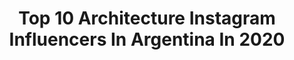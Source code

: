 ---
title: Top 10 Architecture Instagram Influencers In Argentina In 2020
description: Identify the most popular Instagram accounts on inBeat.
platform: Instagram
profiles:
  - username: "manhund"
    fullname: "Manuel Gil | Valencia"
    location: "Argentina"
    followers: 3573
    engagement: 1962
    commentsToLikes: 0.082941
    avatar: "https://scontent-ams4-1.cdninstagram.com/v/t51.2885-19/s320x320/57009246_601880863650874_4372393229790740480_n.jpg?_nc_ht=scontent-ams4-1.cdninstagram.com&_nc_ohc=_cZfN9ZDSp8AX_jo4M1&oh=7e696299d3b563c95562fbe55ebef4db&oe=5EB8BFF2"
    verified: false
    hashtags: ""
  - username: "mikael_azvdo"
    fullname: "Mikael Azevedo"
    location: "Argentina"
    followers: 120763
    engagement: 124
    commentsToLikes: 0.064702
    avatar: "https://scontent-lhr8-1.cdninstagram.com/v/t51.2885-19/s320x320/25005750_141779026605477_5747415353063899136_n.jpg?_nc_ht=scontent-lhr8-1.cdninstagram.com&_nc_ohc=Ubwoj6DP6iUAX8Zlbuq&oh=c33f0b87f403ca85a39d198889e5561f&oe=5EB93E09"
    verified: false
    hashtags: "#photooftheday, #turistando, #turistasbrasileiros, #veraovaipraonde"
  - username: "andregrevex"
    fullname: "A N D R E A"
    location: "Argentina"
    followers: 23934
    engagement: 452
    commentsToLikes: 0.026108
    avatar: "https://scontent-lhr8-1.cdninstagram.com/v/t51.2885-19/s320x320/90668254_518483979032625_4537056980224704512_n.jpg?_nc_ht=scontent-lhr8-1.cdninstagram.com&_nc_ohc=EWTrATztFrAAX8DGroG&oh=f0fc5460bd4ee1ff74dd80a96939131d&oe=5EBC713E"
    verified: false
    hashtags: "#buenosaires, #argentina, #superluna"
  - username: "maxibuono"
    fullname: "Maxi Buono"
    location: "Argentina"
    followers: 10133
    engagement: 1109
    commentsToLikes: 0.080921
    avatar: "https://scontent-amt2-1.cdninstagram.com/v/t51.2885-19/s320x320/32640810_624201544640179_6667550330307215360_n.jpg?_nc_ht=scontent-amt2-1.cdninstagram.com&_nc_ohc=Ok78JAwxPwcAX8Ewxo_&oh=b3f6d963f5fc898ab826dec9fb78cdf5&oe=5EB98E36"
    verified: false
    hashtags: "#palaciosalvo, #centrocultural, #palanti, #cordobeses"
  - username: "philmusical"
    fullname: "òscar dalmau"
    location: "Argentina"
    followers: 66128
    engagement: 267
    commentsToLikes: 0.011455
    avatar: "https://scontent-ams4-1.cdninstagram.com/v/t51.2885-19/11326267_1622048138079687_1763888429_a.jpg?_nc_ht=scontent-ams4-1.cdninstagram.com&_nc_ohc=J58XInJiH1kAX-ClA4A&oh=d90c12a40a789bb36cd239c2149fb35d&oe=5E84B0F1"
    verified: false
    hashtags: "#calendari, #lorca, #mural, #jordiaguad"
  - username: "lagg.art"
    fullname: "🏯🐊🏙️"
    location: "Argentina"
    followers: 8757
    engagement: 1126
    commentsToLikes: 0.050014
    avatar: "https://scontent-ams4-1.cdninstagram.com/v/t51.2885-19/s320x320/67291052_495412831271212_4554713066792550400_n.jpg?_nc_ht=scontent-ams4-1.cdninstagram.com&_nc_ohc=9JJIlwwRO5UAX_KLwEV&oh=1df971074a25f8889f8edf7498d02c25&oe=5EB2545E"
    verified: false
    hashtags: "#brutalism, #laplata, #cassandraplein, #showitbetter"
  - username: "cremedelacremeba"
    fullname: "Vanessa Bell"
    location: "Argentina"
    followers: 25647
    engagement: 214
    commentsToLikes: 0.026366
    avatar: "https://scontent-ams4-1.cdninstagram.com/v/t51.2885-19/s320x320/79381820_2733191256771659_8753310225907318784_n.jpg?_nc_ht=scontent-ams4-1.cdninstagram.com&_nc_ohc=3xsX2zGH9bYAX8Rs0sO&oh=1008c1f3348da18bcddba2fd1a7cd654&oe=5EBBB533"
    verified: false
    hashtags: "#spotify, #porteroelectrico, #modernism, #eduardocosta"
  - username: "esquinasdetuciudad"
    fullname: "esquinasdetuciudad"
    location: "Argentina"
    followers: 27825
    engagement: 199
    commentsToLikes: 0.018341
    avatar: "https://scontent-bos3-1.cdninstagram.com/v/t51.2885-19/s320x320/13734440_1144426875629751_1635131945_a.jpg?_nc_ht=scontent-bos3-1.cdninstagram.com&_nc_ohc=qgD_OvRujBQAX95DOZW&oh=e2cc887efbb0785e2cb2ae57b6236be5&oe=5EB75B2E"
    verified: false
    hashtags: "#esquinasdetuciudad, #instachile, #lahabanacuba, #mardelplata"
  - username: "estudio_montevideo"
    fullname: "Estudio Montevideo"
    location: "Argentina"
    followers: 20508
    engagement: 158
    commentsToLikes: 0.022050
    avatar: "https://scontent-amt2-1.cdninstagram.com/v/t51.2885-19/s320x320/57200816_273142586902401_296221935900033024_n.jpg?_nc_ht=scontent-amt2-1.cdninstagram.com&_nc_ohc=g_DFkwlJLZUAX_nx4pl&oh=42dc1b42923bcef2ec7eeb04ee700adb&oe=5EB4DFCB"
    verified: false
    hashtags: "#restaurantdesigner, #cervezapatagonia, #bestpicture, #render"
  - username: "m_crismanich"
    fullname: "𝗠𝗮𝘂𝗿𝗼 𝗖𝗿𝗶𝘀𝗺𝗮𝗻𝗶𝗰𝗵"
    location: "Argentina"
    followers: 21242
    engagement: 300
    commentsToLikes: 0.066625
    avatar: "https://scontent-ssn1-1.cdninstagram.com/v/t51.2885-19/s320x320/82426387_577635079458880_6367389415475511296_n.jpg?_nc_ht=scontent-ssn1-1.cdninstagram.com&_nc_ohc=m3qr8Q-pofkAX_A8cYg&oh=daefd651a455967b9e8ed9b219bc4ae8&oe=5EB77F17"
    verified: false
    hashtags: "#dogsofinstagram, #doglovers, #tkdkick, #taekwondokicks"
---